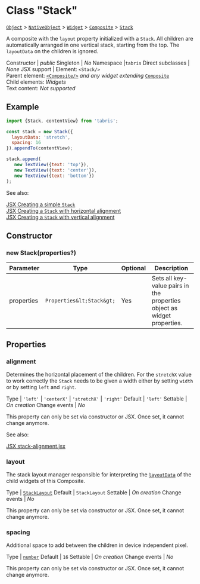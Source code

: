---
---
# Class "Stack"

<span style="white-space:nowrap;">[`Object`](https://developer.mozilla.org/en-US/docs/Web/JavaScript/Reference/Global_Objects/Object)</span> > <span style="white-space:nowrap;">[`NativeObject`](NativeObject.md)</span> > <span style="white-space:nowrap;">[`Widget`](Widget.md)</span> > <span style="white-space:nowrap;">[`Composite`](Composite.md)</span> > <span style="white-space:nowrap;">[`Stack`](Stack.md)</span>

A composite with the `layout` property initialized with a `Stack`. All children are automatically arranged in one vertical stack, starting from the top. The `layoutData` on the children is ignored.


Constructor | *public*
Singleton | *No*
Namespace |`tabris`
Direct subclasses | *None*
JSX support | Element: `<Stack/>`<br/>Parent element: [`<Composite/>`](Composite.md) *and any widget extending* <span style="white-space:nowrap;">[`Composite`](Composite.md)</span><br/>Child elements: *Widgets*<br/>Text content: *Not supported*<br/>

## Example
```js
import {Stack, contentView} from 'tabris';

const stack = new Stack({
  layoutData: 'stretch',
  spacing: 16
}).appendTo(contentView);

stack.append(
   new TextView({text: 'top'}),
   new TextView({text: 'center'}),
   new TextView({text: 'bottom'})
);
```

See also:
  
[<span class='language jsx'>JSX</span> Creating a simple `Stack`](https://playground.tabris.com/?gitref=v3.1.0&snippet=stack.jsx)  
[<span class='language jsx'>JSX</span> Creating a `Stack` with horizontal alignment](https://playground.tabris.com/?gitref=v3.1.0&snippet=stack-alignment.jsx)  
[<span class='language jsx'>JSX</span> Creating a `Stack` with vertical alignment](https://playground.tabris.com/?gitref=v3.1.0&snippet=stack-valign.jsx)

## Constructor

### new Stack(properties?)

Parameter|Type|Optional|Description
-|-|-|-
properties | <span style="white-space:nowrap;">`Properties&lt;Stack&gt;`</span> | Yes | Sets all key-value pairs in the properties object as widget properties.

## Properties

### alignment


Determines the horizontal placement of the children. For the `stretchX` value to work correctly the `Stack` needs to be given a width either by setting `width` or by setting `left` and `right`.

Type | <span style="white-space:nowrap;">`'left'` \| `'centerX'` \| `'stretchX'` \| `'right'`</span>
Default | `'left'`
Settable | *On creation*
Change events | *No*




This property can only be set via constructor or JSX. Once set, it cannot change anymore.

See also:
  
[<span class='language jsx'>JSX</span> stack-alignment.jsx](https://playground.tabris.com/?gitref=v3.1.0&snippet=stack-alignment.jsx)


### layout


The stack layout manager responsible for interpreting the [`layoutData`](./Widget.md#layoutdata) of the child widgets of this Composite.

Type | <span style="white-space:nowrap;">[`StackLayout`](StackLayout.md)</span>
Default | `StackLayout`
Settable | *On creation*
Change events | *No*




This property can only be set via constructor or JSX. Once set, it cannot change anymore.



### spacing


Additional space to add between the children in device independent pixel.

Type | <span style="white-space:nowrap;">[`number`](https://developer.mozilla.org/en-US/docs/Web/JavaScript/Data_structures#Number_type)</span>
Default | `16`
Settable | *On creation*
Change events | *No*




This property can only be set via constructor or JSX. Once set, it cannot change anymore.



